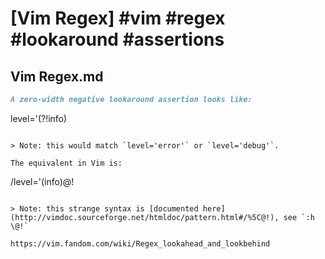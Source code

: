 # [Vim Regex] #vim #regex #lookaround #assertions

## Vim Regex.md

```markdown
A zero-width negative lookaround assertion looks like:

```
level='(?!info)
```

> Note: this would match `level='error'` or `level='debug'`.

The equivalent in Vim is:

```
/level='\(info\)\@!
```

> Note: this strange syntax is [documented here](http://vimdoc.sourceforge.net/htmldoc/pattern.html#/%5C@!), see `:h \@!`

https://vim.fandom.com/wiki/Regex_lookahead_and_lookbehind
```

